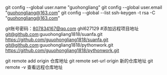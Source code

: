 git config --global user.name "guohongliang"
git config --global user.email "guohongliang@163.com"
git config --global --list
ssh-keygen -t rsa -C "guohongliang@163.com"

git账号密码：807834167@qq.com ghl627129
#添加远程项目地址
git@github.com:guuohongliang1818/suanfa.git
https://github.com/guuohongliang1818/suanfa.git
git@github.com:guuohongliang1818/pythonwork.git
https://github.com/guuohongliang1818/pythonwork.git

git remote add origin 仓库地址
git remote set-url origin 新的仓库地址
git remote -v 查看远程仓库地址

